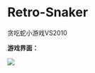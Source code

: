 # Retro-Snaker
贪吃蛇小游戏VS2010
<br>
<p><b>游戏界面：</b></p>
<img src="https://img-blog.csdnimg.cn/20190118231331301.png" />
